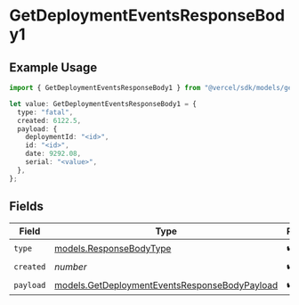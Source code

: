 # GetDeploymentEventsResponseBody1

## Example Usage

```typescript
import { GetDeploymentEventsResponseBody1 } from "@vercel/sdk/models/getdeploymenteventsop.js";

let value: GetDeploymentEventsResponseBody1 = {
  type: "fatal",
  created: 6122.5,
  payload: {
    deploymentId: "<id>",
    id: "<id>",
    date: 9292.08,
    serial: "<value>",
  },
};
```

## Fields

| Field                                                                                                | Type                                                                                                 | Required                                                                                             | Description                                                                                          |
| ---------------------------------------------------------------------------------------------------- | ---------------------------------------------------------------------------------------------------- | ---------------------------------------------------------------------------------------------------- | ---------------------------------------------------------------------------------------------------- |
| `type`                                                                                               | [models.ResponseBodyType](../models/responsebodytype.md)                                             | :heavy_check_mark:                                                                                   | N/A                                                                                                  |
| `created`                                                                                            | *number*                                                                                             | :heavy_check_mark:                                                                                   | N/A                                                                                                  |
| `payload`                                                                                            | [models.GetDeploymentEventsResponseBodyPayload](../models/getdeploymenteventsresponsebodypayload.md) | :heavy_check_mark:                                                                                   | N/A                                                                                                  |